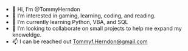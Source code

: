 - 👋 Hi, I’m @TommyHerndon
- 👀 I’m interested in gaming, learning, coding, and reading.
- 🌱 I’m currently learning Python, VBA, and SQL
- 💞️ I’m looking to collaborate on small projects to help me expand my knoweldge.
- 📫 I can be reached out Tommyf.Herndon@gmail.com

<!---
TommyHerndon/TommyHerndon is a ✨ special ✨ repository because its `README.md` (this file) appears on your GitHub profile.
You can click the Preview link to take a look at your changes.
--->
